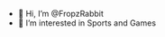 - 👋 Hi, I’m @FropzRabbit
- 👀 I’m interested in Sports and Games

<!---
FropzRabbit/FropzRabbit is a ✨ special ✨ repository because its `README.md` (this file) appears on your GitHub profile.
You can click the Preview link to take a look at your changes.
--->
